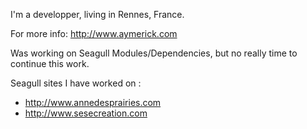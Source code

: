 <!-- Name: User/AymerickJehanne -->
<!-- Version: 2 -->
<!-- Last-Modified: 2005/11/15 13:16:22 -->
<!-- Author: werner -->
I'm a developper, living in Rennes, France.

For more info: http://www.aymerick.com

Was working on Seagull Modules/Dependencies, but no really time to continue this work.

Seagull sites I have worked on :
  * http://www.annedesprairies.com
  * http://www.sesecreation.com
